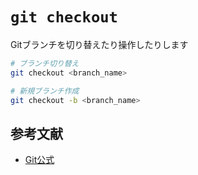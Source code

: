 # `git checkout`
Gitブランチを切り替えたり操作したりします

``` bash
# ブランチ切り替え
git checkout <branch_name>

# 新規ブランチ作成
git checkout -b <branch_name>
```

## 参考文献
- [Git公式](https://git-scm.com/docs/git-checkout)
